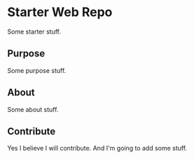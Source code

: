 #  Starter Web Repo
Some starter stuff.

## Purpose
Some purpose stuff.

## About
Some about stuff.

## Contribute
Yes I believe I will contribute.  And I'm going to add some stuff.
